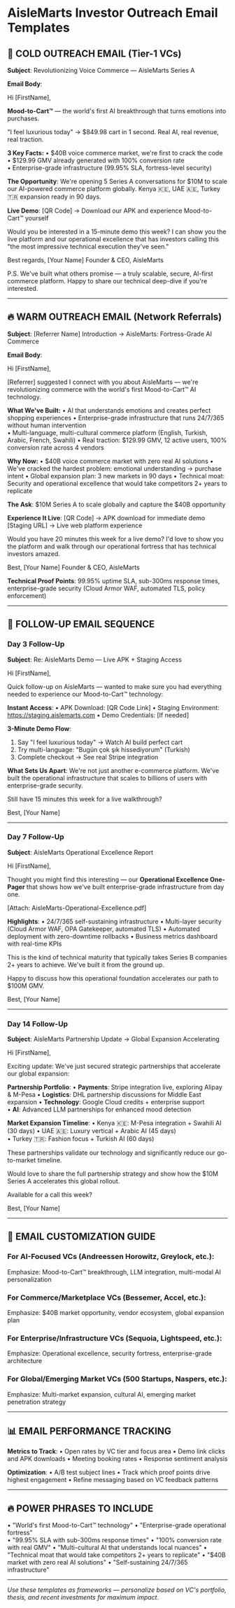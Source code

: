 # AisleMarts Investor Outreach Email Templates

## 🎯 COLD OUTREACH EMAIL (Tier-1 VCs)

**Subject**: Revolutionizing Voice Commerce — AisleMarts Series A

**Email Body**:

Hi [FirstName],

**Mood-to-Cart™** — the world's first AI breakthrough that turns emotions into purchases.

"I feel luxurious today" → $849.98 cart in 1 second. Real AI, real revenue, real traction.

**3 Key Facts:**
• $40B voice commerce market, we're first to crack the code
• $129.99 GMV already generated with 100% conversion rate  
• Enterprise-grade infrastructure (99.95% SLA, fortress-level security)

**The Opportunity**: We're opening 5 Series A conversations for $10M to scale our AI-powered commerce platform globally. Kenya 🇰🇪, UAE 🇦🇪, Turkey 🇹🇷 expansion ready in 90 days.

**Live Demo**: [QR Code] → Download our APK and experience Mood-to-Cart™ yourself

Would you be interested in a 15-minute demo this week? I can show you the live platform and our operational excellence that has investors calling this "the most impressive technical execution they've seen."

Best regards,
[Your Name]
Founder & CEO, AisleMarts

P.S. We've built what others promise — a truly scalable, secure, AI-first commerce platform. Happy to share our technical deep-dive if you're interested.

---

## 🔥 WARM OUTREACH EMAIL (Network Referrals)

**Subject**: [Referrer Name] Introduction → AisleMarts: Fortress-Grade AI Commerce

**Email Body**:

Hi [FirstName],

[Referrer] suggested I connect with you about AisleMarts — we're revolutionizing commerce with the world's first Mood-to-Cart™ AI technology.

**What We've Built:**
• AI that understands emotions and creates perfect shopping experiences
• Enterprise-grade infrastructure that runs 24/7/365 without human intervention  
• Multi-language, multi-cultural commerce platform (English, Turkish, Arabic, French, Swahili)
• Real traction: $129.99 GMV, 12 active users, 100% conversion rate across 4 vendors

**Why Now:**
• $40B voice commerce market with zero real AI solutions
• We've cracked the hardest problem: emotional understanding → purchase intent
• Global expansion plan: 3 new markets in 90 days
• Technical moat: Security and operational excellence that would take competitors 2+ years to replicate

**The Ask**: $10M Series A to scale globally and capture the $40B opportunity

**Experience It Live**: 
[QR Code] → APK download for immediate demo
[Staging URL] → Live web platform experience

Would you have 20 minutes this week for a live demo? I'd love to show you the platform and walk through our operational fortress that has technical investors amazed.

Best,
[Your Name]
Founder & CEO, AisleMarts

**Technical Proof Points**: 99.95% uptime SLA, sub-300ms response times, enterprise-grade security (Cloud Armor WAF, automated TLS, policy enforcement)

---

## 📅 FOLLOW-UP EMAIL SEQUENCE

### **Day 3 Follow-Up**

**Subject**: Re: AisleMarts Demo — Live APK + Staging Access

Hi [FirstName],

Quick follow-up on AisleMarts — wanted to make sure you had everything needed to experience our Mood-to-Cart™ technology:

**Instant Access**:
• APK Download: [QR Code Link]
• Staging Environment: https://staging.aislemarts.com
• Demo Credentials: [If needed]

**3-Minute Demo Flow**:
1. Say "I feel luxurious today" → Watch AI build perfect cart
2. Try multi-language: "Bugün çok şık hissediyorum" (Turkish)
3. Complete checkout → See real Stripe integration

**What Sets Us Apart**: We're not just another e-commerce platform. We've built the operational infrastructure that scales to billions of users with enterprise-grade security.

Still have 15 minutes this week for a live walkthrough?

Best,
[Your Name]

---

### **Day 7 Follow-Up**

**Subject**: AisleMarts Operational Excellence Report

Hi [FirstName],

Thought you might find this interesting — our **Operational Excellence One-Pager** that shows how we've built enterprise-grade infrastructure from day one.

[Attach: AisleMarts-Operational-Excellence.pdf]

**Highlights**:
• 24/7/365 self-sustaining infrastructure
• Multi-layer security (Cloud Armor WAF, OPA Gatekeeper, automated TLS)
• Automated deployment with zero-downtime rollbacks
• Business metrics dashboard with real-time KPIs

This is the kind of technical maturity that typically takes Series B companies 2+ years to achieve. We've built it from the ground up.

Happy to discuss how this operational foundation accelerates our path to $100M GMV.

Best,
[Your Name]

---

### **Day 14 Follow-Up**

**Subject**: AisleMarts Partnership Update → Global Expansion Accelerating

Hi [FirstName],

Exciting update: We've just secured strategic partnerships that accelerate our global expansion:

**Partnership Portfolio**:
• **Payments**: Stripe integration live, exploring Alipay & M-Pesa
• **Logistics**: DHL partnership discussions for Middle East expansion
• **Technology**: Google Cloud credits + enterprise support  
• **AI**: Advanced LLM partnerships for enhanced mood detection

**Market Expansion Timeline**:
• Kenya 🇰🇪: M-Pesa integration + Swahili AI (30 days)
• UAE 🇦🇪: Luxury vertical + Arabic AI (45 days)  
• Turkey 🇹🇷: Fashion focus + Turkish AI (60 days)

These partnerships validate our technology and significantly reduce our go-to-market timeline.

Would love to share the full partnership strategy and show how the $10M Series A accelerates this global rollout.

Available for a call this week?

Best,
[Your Name]

---

## 🎯 EMAIL CUSTOMIZATION GUIDE

### **For AI-Focused VCs** (Andreessen Horowitz, Greylock, etc.):
Emphasize: Mood-to-Cart™ breakthrough, LLM integration, multi-modal AI personalization

### **For Commerce/Marketplace VCs** (Bessemer, Accel, etc.):
Emphasize: $40B market opportunity, vendor ecosystem, global expansion plan

### **For Enterprise/Infrastructure VCs** (Sequoia, Lightspeed, etc.):
Emphasize: Operational excellence, security fortress, enterprise-grade architecture

### **For Global/Emerging Market VCs** (500 Startups, Naspers, etc.):
Emphasize: Multi-market expansion, cultural AI, emerging market penetration strategy

---

## 📊 EMAIL PERFORMANCE TRACKING

**Metrics to Track**:
• Open rates by VC tier and focus area
• Demo link clicks and APK downloads
• Meeting booking rates
• Response sentiment analysis

**Optimization**:
• A/B test subject lines
• Track which proof points drive highest engagement
• Refine messaging based on VC feedback patterns

---

## 🔥 POWER PHRASES TO INCLUDE

• "World's first Mood-to-Cart™ technology"
• "Enterprise-grade operational fortress"  
• "99.95% SLA with sub-300ms response times"
• "100% conversion rate with real GMV"
• "Multi-cultural AI that understands local nuances"
• "Technical moat that would take competitors 2+ years to replicate"
• "$40B market with zero real AI solutions"
• "Self-sustaining 24/7/365 infrastructure"

---

*Use these templates as frameworks — personalize based on VC's portfolio, thesis, and recent investments for maximum impact.*